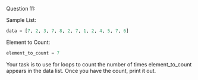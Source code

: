 Question 11:

Sample List:
```python
data = [7, 2, 3, 7, 8, 2, 7, 1, 2, 4, 5, 7, 6]
```
Element to Count:

```python
element_to_count = 7
```

Your task is to use for loops to count the number of times element_to_count appears in the data list. Once you have the count, print it out.

